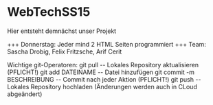 # WebTechSS15
Hier entsteht demnächst unser Projekt

+++ Donnerstag: Jeder mind 2 HTML Seiten programmiert +++
Team: Sascha Drobig, Felix Fritzsche, Arif Cerit

Wichtige git-Operatoren:
git pull -- Lokales Repository aktualisieren (PFLICHT!)
git add DATEINAME -- Datei hinzufügen
git commit -m BESCHREIBUNG -- Commit nach jeder Aktion (PFLICHT!)
git push -- Lokales Repository hochladen (Änderungen werden auch in CLoud abgeändert)
